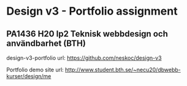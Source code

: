 # Design v3 - Portfolio assignment
## PA1436 H20 lp2 Teknisk webbdesign och användbarhet (BTH)
design-v3-portfolio
url: https://github.com/neskoc/design-v3

Portfolio demo site url: http://www.student.bth.se/~necu20/dbwebb-kurser/design/me
